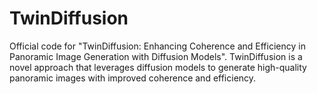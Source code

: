 # TwinDiffusion
Official code for "TwinDiffusion: Enhancing Coherence and Efficiency in Panoramic Image Generation with Diffusion Models". TwinDiffusion is a novel approach that leverages diffusion models to generate high-quality panoramic images with improved coherence and efficiency.
